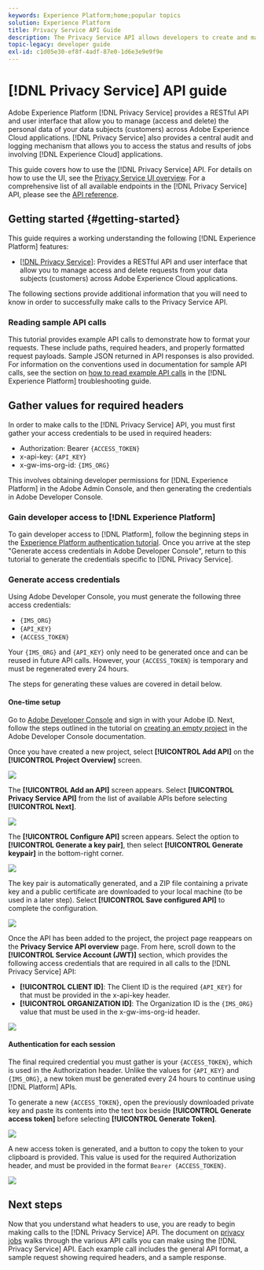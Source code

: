 ```yaml
---
keywords: Experience Platform;home;popular topics
solution: Experience Platform
title: Privacy Service API Guide
description: The Privacy Service API allows developers to create and manage customer requests to access or delete their personal data across Experience Cloud applications, in compliance with legal privacy regulations. Follow this guide to learn how to perform key operations using the API.
topic-legacy: developer guide
exl-id: c1d05e30-ef8f-4adf-87e0-1d6e3e9e9f9e
---
```

# [!DNL Privacy Service] API guide

Adobe Experience Platform [!DNL Privacy Service] provides a RESTful API and user interface that allow you to manage (access and delete) the personal data of your data subjects (customers) across Adobe Experience Cloud applications. [!DNL Privacy Service] also provides a central audit and logging mechanism that allows you to access the status and results of jobs involving [!DNL Experience Cloud] applications.

This guide covers how to use the [!DNL Privacy Service] API. For details on how to use the UI, see the [Privacy Service UI overview](../ui/overview.md). For a comprehensive list of all available endpoints in the [!DNL Privacy Service] API, please see the [API reference](https://www.adobe.io/apis/experienceplatform/home/api-reference.html#!acpdr/swagger-specs/privacy-service.yaml).

## Getting started {#getting-started}

This guide requires a working understanding the following [!DNL Experience Platform] features:

* [[!DNL Privacy Service]](../home.md): Provides a RESTful API and user interface that allow you to manage access and delete requests from your data subjects (customers) across Adobe Experience Cloud applications.

The following sections provide additional information that you will need to know in order to successfully make calls to the Privacy Service API.

### Reading sample API calls

This tutorial provides example API calls to demonstrate how to format your requests. These include paths, required headers, and properly formatted request payloads. Sample JSON returned in API responses is also provided. For information on the conventions used in documentation for sample API calls, see the section on [how to read example API calls](../../landing/troubleshooting.md) in the [!DNL Experience Platform] troubleshooting guide.

## Gather values for required headers

In order to make calls to the [!DNL Privacy Service] API, you must first gather your access credentials to be used in required headers:

* Authorization: Bearer `{ACCESS_TOKEN}`
* x-api-key: `{API_KEY}`
* x-gw-ims-org-id: `{IMS_ORG}`

This involves obtaining developer permissions for [!DNL Experience Platform] in the Adobe Admin Console, and then generating the credentials in Adobe Developer Console.

### Gain developer access to [!DNL Experience Platform]

To gain developer access to [!DNL Platform], follow the beginning steps in the [Experience Platform authentication tutorial](https://www.adobe.com/go/platform-api-authentication-en). Once you arrive at the step "Generate access credentials in Adobe Developer Console", return to this tutorial to generate the credentials specific to [!DNL Privacy Service].

### Generate access credentials

Using Adobe Developer Console, you must generate the following three access credentials:

* `{IMS_ORG}`
* `{API_KEY}`
* `{ACCESS_TOKEN}`

Your `{IMS_ORG}` and `{API_KEY}` only need to be generated once and can be reused in future API calls. However, your `{ACCESS_TOKEN}` is temporary and must be regenerated every 24 hours.

The steps for generating these values are covered in detail below.

#### One-time setup

Go to [Adobe Developer Console](https://www.adobe.com/go/devs_console_ui) and sign in with your Adobe ID. Next, follow the steps outlined in the tutorial on [creating an empty project](https://www.adobe.io/apis/experienceplatform/console/docs.html#!AdobeDocs/adobeio-console/master/projects-empty.md) in the Adobe Developer Console documentation.

Once you have created a new project, select **[!UICONTROL Add API]** on the **[!UICONTROL Project Overview]** screen.

![](../images/api/getting-started/add-api-button.png)

The **[!UICONTROL Add an API]** screen appears. Select **[!UICONTROL Privacy Service API]** from the list of available APIs before selecting **[!UICONTROL Next]**.

![](../images/api/getting-started/add-privacy-service-api.png)

The **[!UICONTROL Configure API]** screen appears. Select the option to **[!UICONTROL Generate a key pair]**, then select **[!UICONTROL Generate keypair]** in the bottom-right corner.

![](../images/api/getting-started/generate-key-pair.png)

The key pair is automatically generated, and a ZIP file containing a private key and a public certificate are downloaded to your local machine (to be used in a later step). Select **[!UICONTROL Save configured API]** to complete the configuration.

![](../images/api/getting-started/key-pair-generated.png)

Once the API has been added to the project, the project page reappears on the **Privacy Service API overview** page. From here, scroll down to the **[!UICONTROL Service Account (JWT)]** section, which provides the following access credentials that are required in all calls to the [!DNL Privacy Service] API:

* **[!UICONTROL CLIENT ID]**: The Client ID is the required `{API_KEY}` for that must be provided in the x-api-key header.
* **[!UICONTROL ORGANIZATION ID]**: The Organization ID is the `{IMS_ORG}` value that must be used in the x-gw-ims-org-id header.

![](../images/api/getting-started/jwt-credentials.png)

#### Authentication for each session

The final required credential you must gather is your `{ACCESS_TOKEN}`, which is used in the Authorization header. Unlike the values for `{API_KEY}` and `{IMS_ORG}`, a new token must be generated every 24 hours to continue using [!DNL Platform] APIs.

To generate a new `{ACCESS_TOKEN}`, open the previously downloaded private key and paste its contents into the text box beside **[!UICONTROL Generate access token]** before selecting **[!UICONTROL Generate Token]**.

![](../images/api/getting-started/paste-private-key.png)

A new access token is generated, and a button to copy the token to your clipboard is provided. This value is used for the required Authorization header, and must be provided in the format `Bearer {ACCESS_TOKEN}`.

![](../images/api/getting-started/generated-access-token.png)

## Next steps

Now that you understand what headers to use, you are ready to begin making calls to the [!DNL Privacy Service] API. The document on [privacy jobs](privacy-jobs.md) walks through the various API calls you can make using the [!DNL Privacy Service] API. Each example call includes the general API format, a sample request showing required headers, and a sample response.
